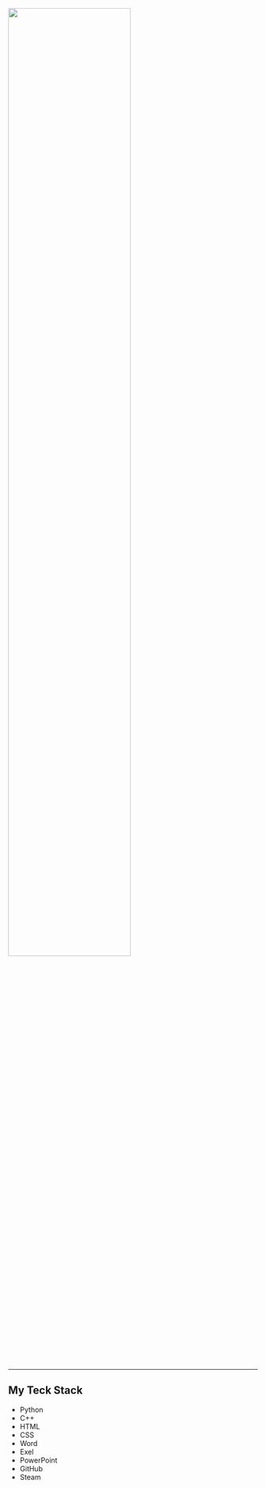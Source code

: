 <img src="https://readme-typing-svg.demolab.com?font=Inconsolata&size=20&duration=4000&pause=300&color=F8F9FA&center=true&multiline=true&repeat=false&random=false&height=240&lines=Hello,+I'm+Moskvin+Ivan;I'm+a+first+year+student+Irkutsk+State+University" width="70%" />
<hr>

## My Teck Stack

- Python
- C++
- HTML
- CSS
- Word
- Exel
- PowerPoint
- GitHub
- Steam

